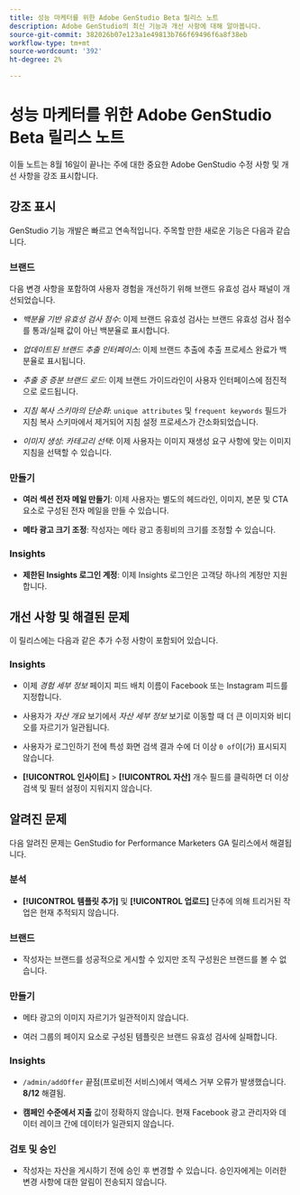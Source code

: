 ```yaml
---
title: 성능 마케터를 위한 Adobe GenStudio Beta 릴리스 노트
description: Adobe GenStudio의 최신 기능과 개선 사항에 대해 알아봅니다.
source-git-commit: 382026b07e123a1e49813b766f69496f6a8f38eb
workflow-type: tm+mt
source-wordcount: '392'
ht-degree: 2%

---
```



# 성능 마케터를 위한 Adobe GenStudio Beta 릴리스 노트

이들 노트는 8월 16일이 끝나는 주에 대한 중요한 Adobe GenStudio 수정 사항 및 개선 사항을 강조 표시합니다.

## 강조 표시

GenStudio 기능 개발은 빠르고 연속적입니다. 주목할 만한 새로운 기능은 다음과 같습니다.

### 브랜드

다음 변경 사항을 포함하여 사용자 경험을 개선하기 위해 브랜드 유효성 검사 패널이 개선되었습니다.

* _백분율 기반 유효성 검사 점수_: 이제 브랜드 유효성 검사는 브랜드 유효성 검사 점수를 통과/실패 값이 아닌 백분율로 표시합니다.

* _업데이트된 브랜드 추출 인터페이스_: 이제 브랜드 추출에 추출 프로세스 완료가 백분율로 표시됩니다.

* _추출 중 증분 브랜드 로드_: 이제 브랜드 가이드라인이 사용자 인터페이스에 점진적으로 로드됩니다.

* _지침 복사 스키마의 단순화_: `unique attributes` 및 `frequent keywords` 필드가 지침 복사 스키마에서 제거되어 지침 설정 프로세스가 간소화되었습니다.

* _이미지 생성: 카테고리 선택_: 이제 사용자는 이미지 재생성 요구 사항에 맞는 이미지 지침을 선택할 수 있습니다.

### 만들기

* **여러 섹션 전자 메일 만들기**: 이제 사용자는 별도의 헤드라인, 이미지, 본문 및 CTA 요소로 구성된 전자 메일을 만들 수 있습니다.

* **메타 광고 크기 조정**: 작성자는 메타 광고 종횡비의 크기를 조정할 수 있습니다.

### Insights

* **제한된 Insights 로그인 계정**: 이제 Insights 로그인은 고객당 하나의 계정만 지원합니다.

## 개선 사항 및 해결된 문제

이 릴리스에는 다음과 같은 추가 수정 사항이 포함되어 있습니다.

### Insights

* 이제 _경험 세부 정보_ 페이지 피드 배치 이름이 Facebook 또는 Instagram 피드를 지정합니다.

* 사용자가 _자산 개요_ 보기에서 _자산 세부 정보_ 보기로 이동할 때 더 큰 이미지와 비디오를 자르기가 일관됩니다.

* 사용자가 로그인하기 전에 특성 화면 검색 결과 수에 더 이상 `0 of`이(가) 표시되지 않습니다. <!-- GS- 3665 -->

* **[!UICONTROL 인사이트]** > **[!UICONTROL 자산]** 개수 필드를 클릭하면 더 이상 검색 및 필터 설정이 지워지지 않습니다. <!-- GS-3476 -->

## 알려진 문제

다음 알려진 문제는 GenStudio for Performance Marketers GA 릴리스에서 해결됩니다.

### 분석

* **[!UICONTROL 템플릿 추가]** 및 **[!UICONTROL 업로드]** 단추에 의해 트리거된 작업은 현재 추적되지 않습니다. <!-- GS-3505 -->

### 브랜드

* 작성자는 브랜드를 성공적으로 게시할 수 있지만 조직 구성원은 브랜드를 볼 수 없습니다. <!-- XI-2197 -->

### 만들기

* 메타 광고의 이미지 자르기가 일관적이지 않습니다. <!-- GS-3739 -->

* 여러 그룹의 페이지 요소로 구성된 템플릿은 브랜드 유효성 검사에 실패합니다. <!-- GS-4037 -->

### Insights

* `/admin/addOffer` 끝점(프로비전 서비스)에서 액세스 거부 오류가 발생했습니다. **8/12** 해결됨. <!-- GS-4047 -->

* **캠페인 수준에서 지출** 값이 정확하지 않습니다. 현재 Facebook 광고 관리자와 데이터 레이크 간에 데이터가 일관되지 않습니다. <!-- GS-3202 -->

### 검토 및 승인

* 작성자는 자산을 게시하기 전에 승인 후 변경할 수 있습니다. 승인자에게는 이러한 변경 사항에 대한 알림이 전송되지 않습니다.
